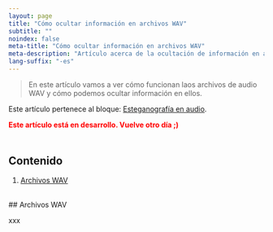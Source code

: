 ```yaml
---
layout: page
title: "Cómo ocultar información en archivos WAV"
subtitle: "" 
noindex: false
meta-title: "Cómo ocultar información en archivos WAV"
meta-description: "Artículo acerca de la ocultación de información en archivos de audio WAV."
lang-suffix: "-es"
---
```


> En este artículo vamos a ver cómo funcionan laos archivos de audio WAV
> y cómo podemos ocultar información en ellos.

Este artículo pertenece al bloque: [Esteganografía en audio](/blog-es).


<p style='color:red;font-weight:bold'>
    Este artículo está en desarrollo. Vuelve otro día ;)
</p>



<style>
    [id]::before {
        content: '';
        display: block;
        height:      70px;
        margin-top: -70px;
        visibility: hidden;
    }
</style>

<div class='menu' style='margin-top:50px'></div>

## Contenido

1. [Archivos WAV](#archivos-wav)



<br>
## Archivos WAV

xxx






